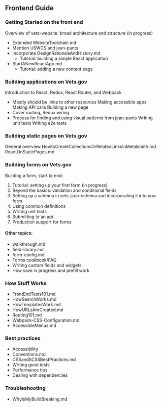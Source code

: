 ## Frontend Guide
### Getting Started on the front end
Overview of vets-website: broad architecture and structure (in progress)
- Extended WebsiteToolchain.md
- Mention USWDS and jean-pants
- Incorporate DesignRationaleAndHistory.md
  - Tutorial: building a simple React application
- StartANewReactApp.md
  - Tutorial: adding a new content page

### Building applications on Vets.gov
Introduction to React, Redux, React Router, and Webpack
- Mostly should be links to other resources
Making accessible apps
Making API calls
Building a new page
- Cover routing, Redux wiring
- Process for finding and using visual patterns from jean-pants
Writing unit tests
Writing e2e tests

### Building static pages on Vets.gov
General overview
HowtoCreateCollectionsOrRelatedLinksInMetalsmith.md
ReactOnStaticPages.md

### Building forms on Vets.gov
Building a form, start to end:
1. Tutorial: setting up your first form (in progress)
2. Beyond the basics: validation and conditional fields
3. Setting up a schema in vets-json-schema and incorporating it into your form
4. Using common definitions
5. Writing unit tests
6. Submitting to an api
7. Production support for forms

#### Other topics:
- walkthrough.md
- field-library.md
- form-config.md
- Forms cookbook/FAQ
- Writing custom fields and widgets
- How save in progress and prefill work

### How Stuff Works
- FrontEndTests101.md
- HowSearchWorks.md
- HowTemplatesWork.md
- HowURLsAreCreated.md
- Routing101.md
- Webpack-CSS-Configuration.md
- AccessibleMenus.md

### Best practices
- Accessibility
- Conventions.md
- CSSandSCSSBestPractices.md
- Writing good tests
- Performance tips
- Dealing with dependencies

### Troubleshooting
- WhyIsMyBuildBreaking.md
